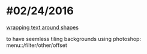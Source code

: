 #02/24/2016
===========

[wrapping text around shapes](http://www.html5rocks.com/en/tutorials/shapes/getting-started/)

to have seemless tiling backgrounds using photoshop: menu::/filter/other/offset

